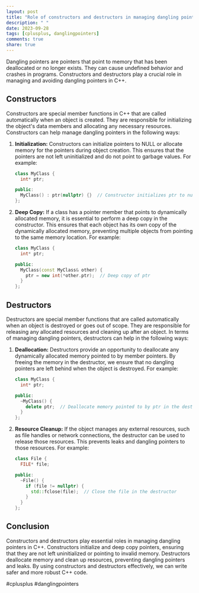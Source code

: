 ```yaml
---
layout: post
title: "Role of constructors and destructors in managing dangling pointers in C++"
description: " "
date: 2023-09-28
tags: [cplusplus, danglingpointers]
comments: true
share: true
---
```


Dangling pointers are pointers that point to memory that has been deallocated or no longer exists. They can cause undefined behavior and crashes in programs. Constructors and destructors play a crucial role in managing and avoiding dangling pointers in C++.

## Constructors

Constructors are special member functions in C++ that are called automatically when an object is created. They are responsible for initializing the object's data members and allocating any necessary resources. Constructors can help manage dangling pointers in the following ways:

1. **Initialization:** Constructors can initialize pointers to NULL or allocate memory for the pointers during object creation. This ensures that the pointers are not left uninitialized and do not point to garbage values. For example:
   
   ```c++
   class MyClass {
     int* ptr;

   public:
     MyClass() : ptr(nullptr) {}  // Constructor initializes ptr to nullptr
   };
   ```

2. **Deep Copy:** If a class has a pointer member that points to dynamically allocated memory, it is essential to perform a deep copy in the constructor. This ensures that each object has its own copy of the dynamically allocated memory, preventing multiple objects from pointing to the same memory location. For example:

   ```c++
   class MyClass {
     int* ptr;

   public:
     MyClass(const MyClass& other) {
       ptr = new int(*other.ptr);  // Deep copy of ptr
     }
   };
   ```

## Destructors

Destructors are special member functions that are called automatically when an object is destroyed or goes out of scope. They are responsible for releasing any allocated resources and cleaning up after an object. In terms of managing dangling pointers, destructors can help in the following ways:

1. **Deallocation:** Destructors provide an opportunity to deallocate any dynamically allocated memory pointed to by member pointers. By freeing the memory in the destructor, we ensure that no dangling pointers are left behind when the object is destroyed. For example:

   ```c++
   class MyClass {
     int* ptr;

   public:
     ~MyClass() {
       delete ptr;  // Deallocate memory pointed to by ptr in the destructor
     }
   };
   ```

2. **Resource Cleanup:** If the object manages any external resources, such as file handles or network connections, the destructor can be used to release those resources. This prevents leaks and dangling pointers to those resources. For example:

   ```c++
   class File {
     FILE* file;

   public:
     ~File() {
       if (file != nullptr) {
         std::fclose(file);  // Close the file in the destructor
       }
     }
   };
   ```

## Conclusion

Constructors and destructors play essential roles in managing dangling pointers in C++. Constructors initialize and deep copy pointers, ensuring that they are not left uninitialized or pointing to invalid memory. Destructors deallocate memory and clean up resources, preventing dangling pointers and leaks. By using constructors and destructors effectively, we can write safer and more robust C++ code.

#cplusplus #danglingpointers